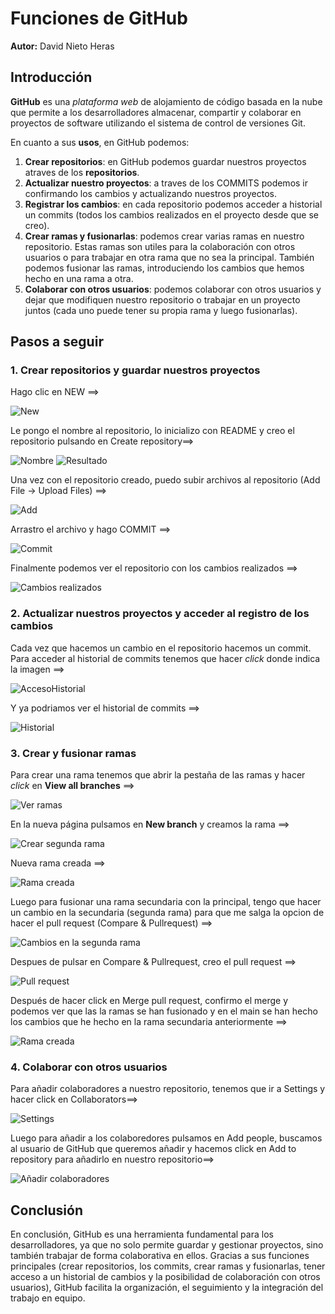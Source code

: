 # Funciones de GitHub
**Autor:** David Nieto Heras
## Introducción
**GitHub** es una _plataforma web_ de alojamiento de código basada en la nube que permite a los desarrolladores almacenar, compartir y colaborar en proyectos de software utilizando el sistema de control de versiones Git.

En cuanto a sus **usos**, en GitHub podemos:
1. **Crear repositorios**: en GitHub podemos guardar nuestros proyectos atraves de los **repositorios**.
2. **Actualizar nuestro proyectos**: a traves de los COMMITS podemos ir confirmando los cambios y actualizando nuestros proyectos.
3. **Registrar los cambios**: en cada repositorio podemos acceder a historial un commits (todos los cambios realizados en el proyecto desde que se creo).
4. **Crear ramas y fusionarlas**: podemos crear varias ramas en nuestro repositorio. Estas ramas son utiles para la colaboración con otros usuarios o para trabajar en otra rama que no sea la principal. También podemos fusionar las ramas, introduciendo los cambios que hemos hecho en una rama a otra.
5. **Colaborar con otros usuarios**: podemos colaborar con otros usuarios y dejar que modifiquen nuestro repositorio o trabajar en un proyecto juntos (cada uno puede tener su propia rama y luego fusionarlas). 

## Pasos a seguir
### 1. Crear repositorios y guardar nuestros proyectos
Hago clic en NEW ==> 

![New](../img_UD1/newrepo.png) 

Le pongo el nombre al repositorio, lo inicializo con README y creo el repositorio pulsando en Create repository==>

![Nombre](../img_UD1/nombrerepo.png)  ![Resultado](../img_UD1/creorepo.png)  

Una vez con el repositorio creado, puedo subir archivos al repositorio (Add File -> Upload Files) ==>  

![Add](../img_UD1/addfile.png)  

Arrastro el archivo y hago COMMIT ==>  

![Commit](../img_UD1/arrastroyhagocomit.png)

Finalmente podemos ver el repositorio con los cambios realizados ==>  

![Cambios realizados](../img_UD1/cambiosrepo.png)  

### 2. Actualizar nuestros proyectos y acceder al registro de los cambios
Cada vez que hacemos un cambio en el repositorio hacemos un commit. Para acceder al historial de commits tenemos que hacer _click_ donde indica la imagen ==>  

![AccesoHistorial](../img_UD1/historialacceso.png)

Y ya podriamos ver el historial de commits ==>  

![Historial](../img_UD1/historialcommits.png)  

### 3. Crear y fusionar ramas  
Para crear una rama tenemos que abrir la pestaña de las ramas y hacer _click_ en **View all branches** ==>

![Ver ramas](../img_UD1/viewallbranches.png) 

En la nueva página pulsamos en **New branch** y creamos la rama ==> 

![Crear segunda rama](../img_UD1/segundarama.png)  

Nueva rama creada ==>

![Rama creada](../img_UD1/segundacreada.png)

Luego para fusionar una rama secundaria con la principal, tengo que hacer un cambio en la secundaria (segunda rama) para que me salga la opcion de hacer el pull request (Compare & Pullrequest) ==> 

![Cambios en la segunda rama](../img_UD1/ramacambios.png) 

Despues de pulsar en Compare & Pullrequest, creo el pull request ==>

![Pull request](../img_UD1/pullmerge.png)  

Después de hacer click en Merge pull request, confirmo el merge y podemos ver que las la ramas se han fusionado y en el main se han hecho los cambios que he hecho en la rama secundaria anteriormente ==>

![Rama creada](../img_UD1/cambiosprirama.png)

### 4. Colaborar con otros usuarios
Para añadir colaboradores a nuestro repositorio, tenemos que ir a Settings y hacer click en Collaborators==>

![Settings](../img_UD1/settingscolab.png)

 Luego para añadir a los colaboredores pulsamos en Add people, buscamos al usuario de GitHub que queremos añadir y hacemos click en Add to repository para añadirlo en nuestro repositorio==>

![Añadir colaboradores](../img_UD1/addpeople.png)

## Conclusión
En conclusión, GitHub es una herramienta fundamental para los desarrolladores, ya que no solo permite guardar y gestionar proyectos, sino también trabajar de forma colaborativa en ellos. Gracias a sus funciones principales (crear repositorios, los commits, crear ramas y fusionarlas, tener acceso a un historial de cambios y la posibilidad de colaboración con otros usuarios), GitHub facilita la organización, el seguimiento y la integración del trabajo en equipo.
 
